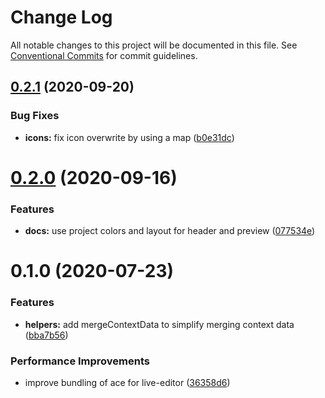 # Change Log

All notable changes to this project will be documented in this file.
See [Conventional Commits](https://conventionalcommits.org) for commit guidelines.

## [0.2.1](https://github.com/axe312ger/gatsby-mdx-suite/compare/gatsby-theme-mdx-suite-docs@0.2.0...gatsby-theme-mdx-suite-docs@0.2.1) (2020-09-20)


### Bug Fixes

* **icons:** fix icon overwrite by using a map ([b0e31dc](https://github.com/axe312ger/gatsby-mdx-suite/commit/b0e31dcf6ed469957eb3a3a6dc05c3b15582f5fe))





# [0.2.0](https://github.com/axe312ger/gatsby-mdx-suite/compare/gatsby-theme-mdx-suite-docs@0.1.0...gatsby-theme-mdx-suite-docs@0.2.0) (2020-09-16)


### Features

* **docs:** use project colors and layout for header and preview ([077534e](https://github.com/axe312ger/gatsby-mdx-suite/commit/077534ebaf7e065195c21d9ddd6b56715061486a))





# 0.1.0 (2020-07-23)


### Features

* **helpers:** add mergeContextData to simplify merging context data ([bba7b56](https://github.com/axe312ger/gatsby-mdx-suite/commit/bba7b561799d6775eecc2318ef912313532819dc))


### Performance Improvements

* improve bundling of ace for live-editor ([36358d6](https://github.com/axe312ger/gatsby-mdx-suite/commit/36358d6e17ffa63c4770ff5e2e514b1f4e2e8668))
